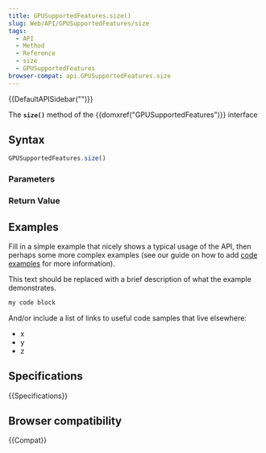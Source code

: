 ```yaml
---
title: GPUSupportedFeatures.size()
slug: Web/API/GPUSupportedFeatures/size
tags:
  - API
  - Method
  - Reference
  - size
  - GPUSupportedFeatures
browser-compat: api.GPUSupportedFeatures.size
---
```

{{DefaultAPISidebar("")}}

The **`size()`** method of the {{domxref("GPUSupportedFeatures")}} interface 

## Syntax

```js
GPUSupportedFeatures.size()
```

### Parameters



### Return Value



## Examples

Fill in a simple example that nicely shows a typical usage of the API, then perhaps some more complex examples (see our guide on how to add [code examples](/en-US/docs/MDN/Contribute/Structures/Code_examples) for more information).

This text should be replaced with a brief description of what the example demonstrates.

```js
my code block
```

And/or include a list of links to useful code samples that live elsewhere:

*   x
*   y
*   z

## Specifications

{{Specifications}}

## Browser compatibility

{{Compat}}

